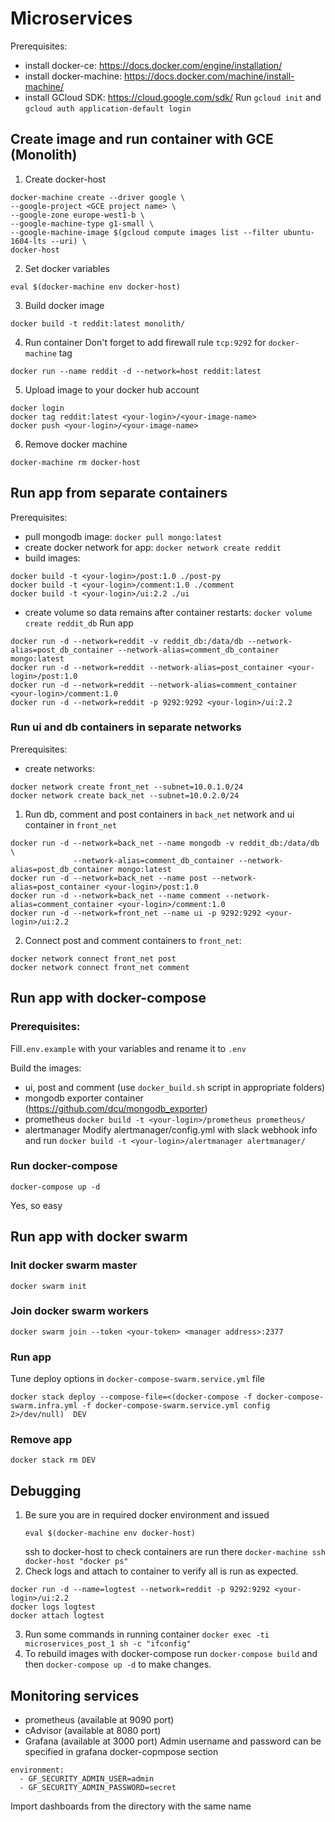 # Microservices
Prerequisites:
- install docker-ce: https://docs.docker.com/engine/installation/
- install docker-machine: https://docs.docker.com/machine/install-machine/
- install GCloud SDK: https://cloud.google.com/sdk/
  Run `gcloud init` and `gcloud auth application-default login`
## Create image and run container with GCE (Monolith)
1. Create docker-host
```
docker-machine create --driver google \
--google-project <GCE project name> \
--google-zone europe-west1-b \
--google-machine-type g1-small \
--google-machine-image $(gcloud compute images list --filter ubuntu-1604-lts --uri) \
docker-host
```
2. Set docker variables
```
eval $(docker-machine env docker-host)
```
3. Build docker image
```
docker build -t reddit:latest monolith/
```
4. Run container
Don't forget to add firewall rule `tcp:9292` for `docker-machine` tag
```
docker run --name reddit -d --network=host reddit:latest
```
5. Upload image to your docker hub account
```
docker login
docker tag reddit:latest <your-login>/<your-image-name>
docker push <your-login>/<your-image-name>
```
6. Remove docker machine
```
docker-machine rm docker-host
```
## Run app from separate containers
Prerequisites:
- pull mongodb image: `docker pull mongo:latest`
- create docker network for app: `docker network create reddit`
- build images:
```
docker build -t <your-login>/post:1.0 ./post-py
docker build -t <your-login>/comment:1.0 ./comment
docker build -t <your-login>/ui:2.2 ./ui
```
- create volume so data remains after container restarts: `docker volume create reddit_db`
Run app
```
docker run -d --network=reddit -v reddit_db:/data/db --network-alias=post_db_container --network-alias=comment_db_container mongo:latest
docker run -d --network=reddit --network-alias=post_container <your-login>/post:1.0
docker run -d --network=reddit --network-alias=comment_container <your-login>/comment:1.0
docker run -d --network=reddit -p 9292:9292 <your-login>/ui:2.2
```
### Run ui and db containers in separate networks
Prerequisites:
- create networks:
```
docker network create front_net --subnet=10.0.1.0/24
docker network create back_net --subnet=10.0.2.0/24
```
1. Run db, comment and post containers in `back_net` network and ui container in `front_net`
```
docker run -d --network=back_net --name mongodb -v reddit_db:/data/db \
              --network-alias=comment_db_container --network-alias=post_db_container mongo:latest
docker run -d --network=back_net --name post --network-alias=post_container <your-login>/post:1.0
docker run -d --network=back_net --name comment --network-alias=comment_container <your-login>/comment:1.0
docker run -d --network=front_net --name ui -p 9292:9292 <your-login>/ui:2.2
```
2. Connect post and comment containers to `front_net`:
```
docker network connect front_net post
docker network connect front_net comment
```
## Run app with docker-compose
### Prerequisites:
Fill`.env.example` with your variables and rename it to `.env`

Build the images:
- ui, post and comment (use `docker_build.sh` script in appropriate folders)
- mongodb exporter container (https://github.com/dcu/mongodb_exporter)
- prometheus `docker build -t <your-login>/prometheus prometheus/`
- alertmanager
Modify alertmanager/config.yml with slack webhook info and run `docker build -t <your-login>/alertmanager alertmanager/`
### Run docker-compose
```
docker-compose up -d
```
Yes, so easy
## Run app with docker swarm
### Init docker swarm master
```
docker swarm init
```
### Join docker swarm workers
```
docker swarm join --token <your-token> <manager address>:2377
```
### Run app
Tune deploy options in `docker-compose-swarm.service.yml` file
```
docker stack deploy --compose-file=<(docker-compose -f docker-compose-swarm.infra.yml -f docker-compose-swarm.service.yml config 2>/dev/null)  DEV
```
### Remove app
```
docker stack rm DEV
```
## Debugging
1. Be sure you are in required docker environment and issued
   ```
   eval $(docker-machine env docker-host)
   ```
   ssh to docker-host to check containers are run there `docker-machine ssh docker-host "docker ps"`
2. Check logs and attach to container to verify all is run as expected.   
```
docker run -d --name=logtest --network=reddit -p 9292:9292 <your-login>/ui:2.2
docker logs logtest
docker attach logtest
```
3. Run some commands in running container `docker exec -ti microservices_post_1 sh -c "ifconfig"`
4. To rebuild images with docker-compose run `docker-compose build` and then `docker-compose up -d` to make changes.
## Monitoring services
- prometheus (available at 9090 port)
- cAdvisor (available at 8080 port)
- Grafana (available at 3000 port)
Admin username and password can be specified in grafana docker-copmpose section
```
environment:
  - GF_SECURITY_ADMIN_USER=admin
  - GF_SECURITY_ADMIN_PASSWORD=secret
```
Import dashboards from the directory with the same name
